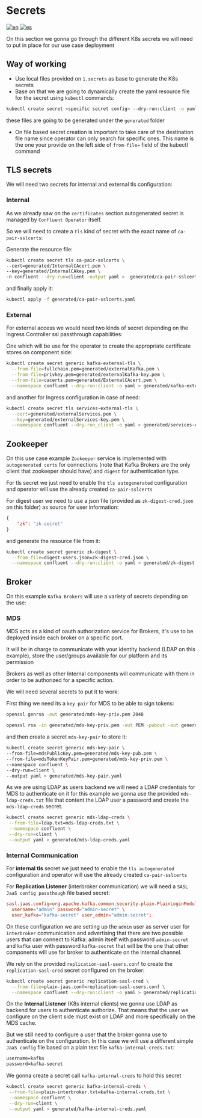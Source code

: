 # Secrets

[![en](https://img.shields.io/badge/lang-en-red.svg)](https://github.com/ogomezso/cfk-runbooks/blob/main/usecases/IntAutoTLS-ExtTLS-RBAC-Ingress/1.secrets/README.md)
[![es](https://img.shields.io/badge/lang-es-yellow.svg)](https://github.com/ogomezso/cfk-runbooks/blob/main/usecases/IntAutoTLS-ExtTLS-RBAC-Ingress/1.secrets/README.es.md)

On this section we gonna go through the different K8s secrets we will need to put in place for our use case deployment

## Way of working

- Use local files provided on `1.secrets` as base to generate the K8s secrets
- Base on that we are going to dynamically create the yaml resource file for the secret using `kubectl` commands:

```bash
kubectl create secret <specific secret config> --dry-run:client -o yaml > generated/<client-secret-name>.yaml
```
these files are going to be generated under the `generated` folder

- On file based secret creation is important to take care of the destination file name since operator can only search for specific ones. This name is the one your provide on the left side of `from-file=` field of the kubectl command

## TLS secrets

We will need two secrets for internal and external tls configuration:

### Internal

As we already saw on the `certificates` section autogenerated secret is managed by `Confluent Operator` itself.

So we will need to create a `tls` kind of secret with the exact name of `ca-pair-sslcerts`:

Generate the resource file:

```bash
kubectl create secret tls ca-pair-sslcerts \
--cert=generated/InternalCAcert.pem \
--key=generated/InternalCAkey.pem \
-n confluent --dry-run=client -output yaml >  generated/ca-pair-sslcerts.yaml
```

and finally apply it:

```bash
kubectl apply -f generated/ca-pair-sslcerts.yaml
```

### External

For external access we would need two kinds of secret depending on the Ingress Controller ssl passthrough capabilities:

One which will be use for the operator to create the appropriate certificate stores on component side:

```bash
kubectl create secret generic kafka-external-tls \
  --from-file=fullchain.pem=generated/externalKafka.pem \
  --from-file=privkey.pem=generated/externalKafka-key.pem \
  --from-file=cacerts.pem=generated/ExternalCAcert.pem \
  --namespace confluent --dry-run:client -o yaml > generated/kafka-external-tls.yaml
```

and another for Ingress configuration in case of need:

```bash
kubectl create secret tls services-external-tls \
  --cert=generated/externalServices.pem \
  --key=generated/externalServices-key.pem \
  --namespace confluent --dry-run_client -o yaml > generated/services-external-tls.yaml
```

## Zookeeper

On this use case example `Zookeeper` service is implemented with `autogenerated certs` for connections (note that Kafka Brokers are the only client that zookeeper should have) and `digest` for authentication type.

For tls secret we just need to enable the `tls autogenerated` configuration and operator will use the already created `ca-pair-sslcerts`

For digest user we need to use a json file (provided as `zk-digest-cred.json` on this folder) as source for user information:

```json
{
    "zk": "zk-secret"
}
```

and generate the resource file from it:

```bash
kubectl create secret generic zk-digest \
  --from-file=digest-users.json=zk-digest-cred.json \
  --namespace confluent --dry-run:client -o yaml > generated/zk-digest.yaml
```

## Broker

On this example `Kafka Brokers` will use a variety of secrets depending on the use:

### MDS

MDS acts as a kind of oauth authorization service for Brokers, it's use to be deployed inside each broker on a specific port.

It will be in charge to communicate with your identity backend (LDAP on this example), store the user/groups available for our platform and its permission

Brokers as well as other Internal components will communicate with them in order to be authorized for a specific action.

We will need several secrets to put it to work:

First thing we need its a `key pair` for MDS to be able to sign tokens:

```bash
openssl genrsa -out generated/mds-key-priv.pem 2048
```

```bash
openssl rsa -in generated/mds-key-priv.pem -out PEM -pubout -out generated/mds-key-pub.pem
```

and then create a secret `mds-key-pair` to store it:

```bash
kubectl create secret generic mds-key-pair \
--from-file=mdsPublicKey.pem=generated/mds-key-pub.pem \
--from-file=mdsTokenKeyPair.pem=generated/mds-key-priv.pem \
--namespace confluent \
--dry-run=client \
--output yaml > generated/mds-key-pair.yaml
```

As we are using LDAP as users backend we will need a LDAP credentials for MDS to authenticate on it for this example we gonna use the provided `mds-ldap-creds.txt` file that content the LDAP user a password and create the `mds-ldap-creds` secret.

```bash
kubectl create secret generic mds-ldap-creds \
 --from-file=ldap.txt=mds-ldap-creds.txt \
 --namespace confluent \
 --dry-run=client \
 --output yaml > generated/mds-ldap-creds.yaml
```


### Internal Communication

For **internal tls**  secret we just need to enable the `tls autogenerated` configuration and operator will use the already created `ca-pair-sslcerts`

For **Replication Listener** (interbroker communication) we will need a  `SASL JaaS config passthough` file based secret:

```conf
sasl.jaas.config=org.apache.kafka.common.security.plain.PlainLoginModule required \
  username="admin" password="admin-secret" \
  user_kafka="kafka-secret" user_admin="admin-secret";
```

On these configuration we are setting up the `admin` user as server user for `interbroker` communication and advertising that there are two possible users that can connect to Kafka: admin itself with password `admin-secret` and `kafka` user with password `kafka-secret` that will be the one that other components will use for broker to authenticate on the internal channel.

We rely on the provided `replication-sasl-users.conf` to create the `replication-sasl-cred` secret configured on the broker:

```bash
kubectl create secret generic replication-sasl-cred \
  --from-file=plain-jaas.conf=replication-sasl-users.conf \
  --namespace confluent --dry-run:client -o yaml > generated/replication-sasl-cred.yaml
```

On the **Internal Listener** (K8s internal clients) we gonna use LDAP as backend for users to authenticate authorize. That means that the user we configure on the client side must exist on LDAP and more specifically on the MDS cache.

But we still need to configure a user that the broker gonna use to authenticate on the configuration. In this case we will use a different simple `JaaS config` file based on a plain text file `kafka-internal-creds.txt`:

```txt
username=kafka
password=kafka-secret
```

We gonna create a secret call `kafka-internal-creds` to hold this secret

```bash
kubectl create secret generic kafka-internal-creds \
 --from-file=plain-interbroker.txt=kafka-internal-creds.txt \
 --namespace confluent \
 --dry-run=client \
 --output yaml > generated/kafka-internal-creds.yaml
```
